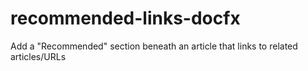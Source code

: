 # recommended-links-docfx
Add a "Recommended" section beneath an article that links to related articles/URLs
